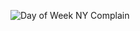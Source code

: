 
![Day of Week NY Complain](https://user-images.githubusercontent.com/11237613/144878525-4675f6d0-70d2-4cbc-875e-752edf9b99df.png)

